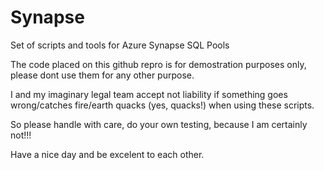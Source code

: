 # Synapse

Set of scripts and tools for Azure Synapse SQL Pools

The code placed on this github repro is for demostration purposes only, please dont use them for any other purpose.

I and my imaginary legal team accept not liability if something goes wrong/catches fire/earth quacks (yes, quacks!) when using these scripts.   

So please handle with care, do your own testing, because I am certainly not!!!

Have a nice day and be excelent to each other.


